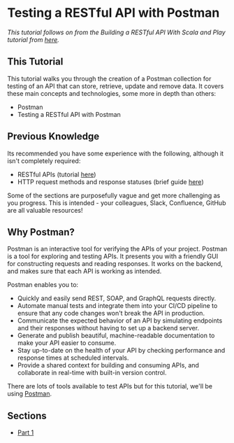 # Testing a RESTful API with Postman

*This tutorial follows on from the Building a RESTful API With Scala and Play tutorial from [here](https://github.com/miranda-hawkes/induction-tutorials/blob/master/Building-A-RESTful-API-With-Scala-Play/README.md).*

## This Tutorial
This tutorial walks you through the creation of a Postman collection for testing of an API that can store, retrieve, update and remove data. It covers these main concepts and technologies, some more in depth than others:
* Postman
* Testing a RESTful API with Postman

## Previous Knowledge
Its recommended you have some experience with the following, although it isn't completely required:
* RESTful APIs (tutorial [here](hhttps://www.restapitutorial.com/lessons/whatisrest.html))
* HTTP request methods and response statuses (brief guide [here](https://code.tutsplus.com/tutorials/http-the-protocol-every-web-developer-must-know-part-1--net-31177))

Some of the sections are purposefully vague and get more challenging as you progress. This is intended - your colleagues, Slack, Confluence, GitHub are all valuable resources!

## Why Postman?
Postman is an interactive tool for verifying the APIs of your project. Postman is a tool for exploring and testing APIs. It presents you with a friendly GUI for constructing requests and reading responses. It works on the backend, and makes sure that each API is working as intended.

Postman enables you to:
* Quickly and easily send REST, SOAP, and GraphQL requests directly.
* Automate manual tests and integrate them into your CI/CD pipeline to ensure that any code changes won't break the API in production.
* Communicate the expected behavior of an API by simulating endpoints and their responses without having to set up a backend server.
* Generate and publish beautiful, machine-readable documentation to make your API easier to consume.
* Stay up-to-date on the health of your API by checking performance and response times at scheduled intervals.
* Provide a shared context for building and consuming APIs, and collaborate in real-time with built-in version control.

There are lots of tools available to test APIs but for this tutorial, we'll be using [Postman](https://www.postman.com/).

## Sections
* [Part 1](Part1.md)
